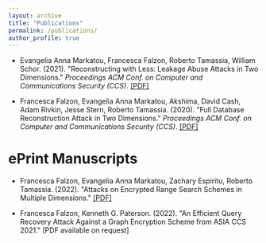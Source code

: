 ```yaml
---
layout: archive
title: "Publications"
permalink: /publications/
author_profile: true
---
```


* Evangelia Anna Markatou, Francesca Falzon, Roberto Tamassia, William Schor. (2021). "Reconstructing with Less: Leakage Abuse Attacks in Two Dimensions." <i>Proceedings ACM Conf. on Computer and Communications Security (CCS)</i>. [[PDF]](http://ffalzon.github.io/files/adr.pdf)

* Francesca Falzon, Evangelia Anna Markatou, Akshima, David Cash, Adam Rivkin, Jesse Stern, Roberto Tamassia. (2020). "Full Database Reconstruction Attack in Two Dimensions." <i>Proceedings ACM Conf. on Computer and Communications Security (CCS)</i>. [[PDF]](http://ffalzon.github.io/files/fdr.pdf)


ePrint Manuscripts
======= 

* Francesca Falzon, Evangelia Anna Markatou, Zachary Espiritu, Roberto Tamassia. (2022). "Attacks on Encrypted Range Search Schemes in Multiple Dimensions." [[PDF]](https://eprint.iacr.org/2022/090.pdf)

* Francesca Falzon, Kenneth G. Paterson. (2022). "An Efficient Query Recovery Attack Against a Graph Encryption Scheme from ASIA CCS 2021." [PDF available on request] 